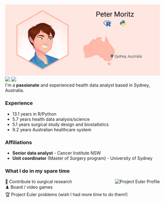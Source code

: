 ![](img/ProfileBanner.png)
[![](https://img.shields.io/badge/LinkedIn-blue?logo=linkedin)](https://www.linkedin.com/in/peter-moritz/) 
[![](https://img.shields.io/badge/ORCID-A6CE39?logo=orcid&logoColor=white)](https://orcid.org/0000-0002-0106-3893)  
I'm a **passionate** and experienced health data analyst based in Sydney, Australia.

### Experience

* <!--RPythonExp-->13.1<!--END--> years in R/Python
* <!--HealthAnalysis-->5.7<!--END--> years health data analysis/science
* <!--SurgDesign-->5.1<!--END--> years surgical study design and biostatistics
* <!--AusHC-->9.2<!--END--> years Australian healthcare system

### Affiliations

* **Senior data analyst** - Cancer Institute NSW
* **Unit coordinator** (Master of Surgery program) - University of Sydney

### What I do in my spare time

:memo: Contribute to surgical research<img src="https://projecteuler.net/profile/PeterM74.png" alt="Project Euler Profile" align="right"/>  
:chess_pawn: Board / video games  
:trophy: Project Euler problems (wish I had more time to do them!)
